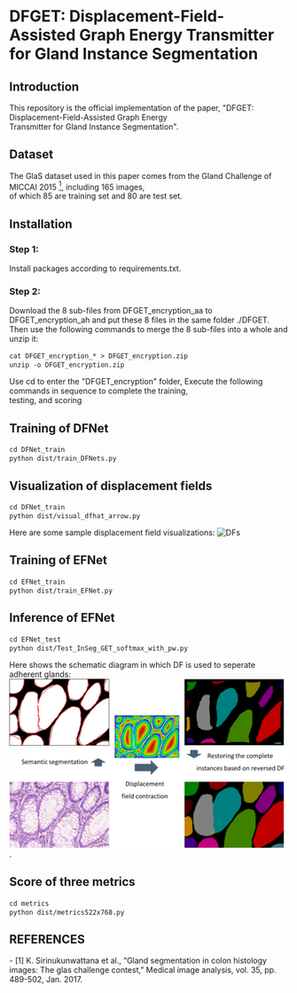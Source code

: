 # DFGET: Displacement-Field-Assisted Graph Energy Transmitter for Gland Instance Segmentation

## Introduction
This repository is the official implementation of the paper, "DFGET: Displacement-Field-Assisted Graph Energy  
Transmitter for Gland Instance Segmentation".

## Dataset
The GlaS dataset used in this paper comes from the Gland Challenge of MICCAI 2015 [<sup>1</sup>](#refer-anchor-1), including 165 images,  
of which 85 are training set and 80 are test set.

## Installation
### Step 1: 
Install packages according to requirements.txt.  
### Step 2: 
Download the 8 sub-files from DFGET_encryption_aa to DFGET_encryption_ah and put these 8 files in the same folder ./DFGET.  
Then use the following commands to merge the 8 sub-files into a whole and unzip it:  
```she
cat DFGET_encryption_* > DFGET_encryption.zip 
unzip -o DFGET_encryption.zip
```
Use cd to enter the "DFGET_encryption" folder, Execute the following commands in sequence to complete the training,  
testing, and scoring


## Training of DFNet
```she
cd DFNet_train
python dist/train_DFNets.py
```

## Visualization of displacement fields
```she
cd DFNet_train
python dist/visual_dfhat_arrow.py
```
Here are some sample displacement field visualizations:
![DFs](./Figures/visualization_of_DFs.png)

## Training of EFNet
```she
cd EFNet_train
python dist/train_EFNet.py
```

## Inference of EFNet
```she
cd EFNet_test
python dist/Test_InSeg_GET_softmax_with_pw.py
```

Here shows the schematic diagram in which DF is used to seperate adherent glands:
![DFseg](./Figures/DF-based_instance_segmentation.png).

## Score of three metrics
```she
cd metrics
python dist/metrics522x768.py
```

## REFERENCES
<div id="refer-anchor-1"></div>
- [1] K. Sirinukunwattana et al., “Gland segmentation in colon histology images: The glas challenge contest,” Medical image analysis, vol. 35, pp. 489-502, Jan. 2017. 





